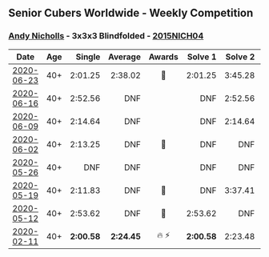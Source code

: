 ## Senior Cubers Worldwide - Weekly Competition
### [Andy Nicholls](../andy_nicholls.md) - 3x3x3 Blindfolded - [2015NICH04](https://www.worldcubeassociation.org/persons/2015NICH04?event=333bf)

| Date | Age | Single | Average | Awards | Solve 1 | Solve 2 | Solve 3 | Video |
| :--: | :--: | --: | --: | :--: | --: | --: | --: | :-- |
| [2020-06-23](../../results/333bf/2020-06-23.md) | 40+ | 2:01.25 | 2:38.02 | 🥈 | 2:01.25 | 3:45.28 | 2:07.53 | [Link](https://www.facebook.com/events/850175445522887/permalink/854493248424440/) |
| [2020-06-16](../../results/333bf/2020-06-16.md) | 40+ | 2:52.56 | DNF |  | DNF | 2:52.56 | DNF | [Link](https://www.facebook.com/events/208176410240808/permalink/211094713282311/) |
| [2020-06-09](../../results/333bf/2020-06-09.md) | 40+ | 2:14.64 | DNF |  | DNF | 2:14.64 | 2:51.75 | [Link](https://www.facebook.com/events/620460455211235/permalink/621814138409200/) |
| [2020-06-02](../../results/333bf/2020-06-02.md) | 40+ | 2:13.25 | DNF | 🥈 | DNF | DNF | 2:13.25 | [Link](https://www.facebook.com/events/323619661956372/permalink/324359211882417/) |
| [2020-05-26](../../results/333bf/2020-05-26.md) | 40+ | DNF | DNF |  | DNF | DNF | DNF | [Link](https://www.facebook.com/events/1531820936993798/permalink/1535559299953295/) |
| [2020-05-19](../../results/333bf/2020-05-19.md) | 40+ | 2:11.83 | DNF | 🥉 | DNF | 3:37.41 | 2:11.83 | [Link](https://www.facebook.com/events/2608037409484307/permalink/2611313482490033/) |
| [2020-05-12](../../results/333bf/2020-05-12.md) | 40+ | 2:53.62 | DNF | 🥉 | 2:53.62 | DNF | 3:29.24 | [Link](https://www.facebook.com/events/367340484222677/permalink/371002630523129/) |
| [2020-02-11](../../results/333bf/2020-02-11.md) | 40+ | **2:00.58** | **2:24.45** | 🔥 ⚡ | **2:00.58** | 2:23.48 | 2:49.28 | [Link](https://www.facebook.com/events/173728187264773/permalink/174217337215858/) |


<!-- Global site tag (gtag.js) - Google Analytics -->
<script async src="https://www.googletagmanager.com/gtag/js?id=UA-86348435-3"></script>
<script>window.dataLayer = window.dataLayer || []; function gtag() {dataLayer.push(arguments);} gtag('js', new Date()); gtag('config', 'UA-86348435-3');</script>
